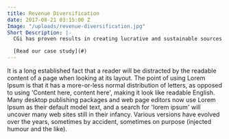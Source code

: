 ```yaml
---
title: Revenue Diversification
date: 2017-08-21 03:15:00 Z
Image: "/uploads/revenue-diversification.jpg"
Short Description: |-
  CGi has proven results in creating lucrative and sustainable sources of non-dues and non-event revenue.

  [Read our case study](#)
---
```


It is a long established fact that a reader will be distracted by the readable content of a page when looking at its layout. The point of using Lorem Ipsum is that it has a more-or-less normal distribution of letters, as opposed to using 'Content here, content here', making it look like readable English. Many desktop publishing packages and web page editors now use Lorem Ipsum as their default model text, and a search for 'lorem ipsum' will uncover many web sites still in their infancy. Various versions have evolved over the years, sometimes by accident, sometimes on purpose (injected humour and the like).